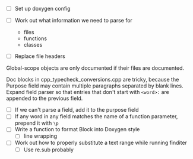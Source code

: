 -[ ] Set up doxygen config
-[ ] Work out what information we need to parse for
  - files
  - functions
  - classes

-[ ] Replace file headers

Global-scope objects are only documented if their files are documented.

Doc blocks in cpp_typecheck_conversions.cpp are tricky, because the Purpose
field may contain multiple paragraphs separated by blank lines.
Expand field parser so that entries that don't start with `<word>:` are appended
to the previous field.

-[ ] If we can't parse a field, add it to the purpose field
-[ ] If any word in any field matches the name of a function parameter, prepend
     it with `\p`
-[ ] Write a function to format Block into Doxygen style
  -[ ] line wrapping

-[ ] Work out how to properly substitute a text range while running finditer
  -[ ] Use re.sub probably
